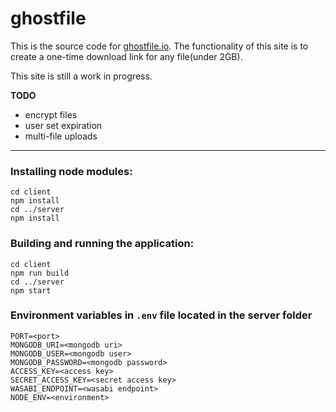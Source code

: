 # ghostfile

This is the source code for [ghostfile.io](ghostfile.io). The functionality of this site is to create a one-time download link for any file(under 2GB). 

This site is still a work in progress.

 __TODO__
* encrypt files
* user set expiration
* multi-file uploads

---

### __Installing node modules__:
```
cd client
npm install
cd ../server
npm install
```

### __Building and running the application__:
```
cd client
npm run build
cd ../server
npm start
```

### __Environment variables in `.env` file located in the server folder__
```
PORT=<port>
MONGODB_URI=<mongodb uri>
MONGODB_USER=<mongodb user>
MONGODB_PASSWORD=<mongodb password>
ACCESS_KEY=<access key>
SECRET_ACCESS_KEY=<secret access key>
WASABI_ENDPOINT=<wasabi endpoint>
NODE_ENV=<environment>
```
